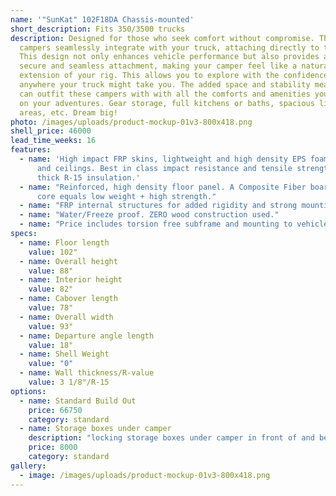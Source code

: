 ```yaml
---
name: '"SunKat" 102F18DA Chassis-mounted'
short_description: Fits 350/3500 trucks
description: Designed for those who seek comfort without compromise. These
  campers seamlessly integrate with your truck, attaching directly to the frame.
  This design not only enhances vehicle performance but also provides a more
  secure and seamless attachment, making your camper feel like a natural
  extension of your rig. This allows you to explore with the confidence to roam
  anywhere your truck might take you. The added space and stability means you
  can outfit these campers with with all the comforts and amenities you may need
  on your adventures. Gear storage, full kitchens or baths, spacious living
  areas, etc. Dream big!
photo: /images/uploads/product-mockup-01v3-800x418.png
shell_price: 46000
lead_time_weeks: 16
features:
  - name: 'High impact FRP skins, lightweight and high density EPS foam for walls
      and ceilings. Best in class impact resistance and tensile strength. 3-1/8"
      thick R-15 insulation.'
  - name: "Reinforced, high density floor panel. A Composite Fiber board/honeycomb
      core equals low weight + high strength."
  - name: "FRP internal structures for added rigidity and strong mounting points."
  - name: "Water/Freeze proof. ZERO wood construction used."
  - name: "Price includes torsion free subframe and mounting to vehicle"
specs:
  - name: Floor length
    value: 102"
  - name: Overall height
    value: 88"
  - name: Interior height
    value: 82"
  - name: Cabover length
    value: 78"
  - name: Overall width
    value: 93"
  - name: Departure angle length
    value: 18"
  - name: Shell Weight
    value: "0"
  - name: Wall thickness/R-value
    value: 3 1/8"/R-15
options:
  - name: Standard Build Out
    price: 66750
    category: standard
  - name: Storage boxes under camper
    description: "locking storage boxes under camper in front of and behind rear wheels. "
    price: 8000
    category: standard
gallery:
  - image: /images/uploads/product-mockup-01v3-800x418.png
---
```

